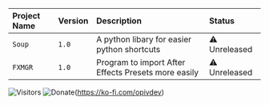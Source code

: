 | Project Name | Version     | Description                | Status |
| :----------- | :---------- | :------------------------- | :----- |
| `Soup` | `1.0` | A python libary for easier python shortcuts | ⚠️ Unreleased |
| `FXMGR` | `1.0` | Program to import After Effects Presets more easily | ⚠️ Unreleased |


![Visitors](https://api.visitorbadge.io/api/combined?path=opiv&countColor=%23847eff)
![Donate](https://img.shields.io/badge/Ko--fi-F16061?style=for-the-badge&logo=ko-fi&logoColor=white)(https://ko-fi.com/opivdev)

